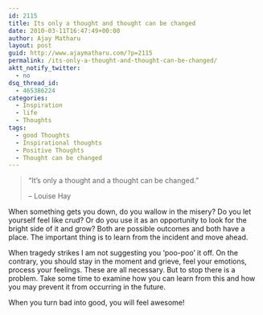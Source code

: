 ```yaml
---
id: 2115
title: Its only a thought and thought can be changed
date: 2010-03-11T16:47:49+00:00
author: Ajay Matharu
layout: post
guid: http://www.ajaymatharu.com/?p=2115
permalink: /its-only-a-thought-and-thought-can-be-changed/
aktt_notify_twitter:
  - no
dsq_thread_id:
  - 465386224
categories:
  - Inspiration
  - life
  - Thoughts
tags:
  - good Thoughts
  - Inspirational thoughts
  - Positive Thoughts
  - Thought can be changed
---
```

> &#8220;It&#8217;s only a thought and a thought can be changed.&#8221;
> 
> &#8211; Louise Hay

When something gets you down, do you wallow in the misery? Do you let yourself feel like crud? Or do you use it as an opportunity to look for the bright side of it and grow? Both are possible outcomes and both have a place. The important thing is to learn from the incident and move ahead.

When tragedy strikes I am not suggesting you &#8216;poo-poo&#8217; it off. On the contrary, you should stay in the moment and grieve, feel your emotions, process your feelings. These are all necessary. But to stop there is a problem. Take some time to examine how you can learn from this and how you may prevent it from occurring in the future.

When you turn bad into good, you will feel awesome!